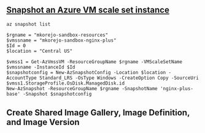 ## [Snapshot an Azure VM scale set instance](https://docs.microsoft.com/en-us/azure/virtual-machine-scale-sets/virtual-machine-scale-sets-faq#how-do-i-take-a-snapshot-of-a-virtual-machine-scale-set-instance)
```
az snapshot list

$rgname = "mkorejo-sandbox-resources"
$vmssname = "mkorejo-sandbox-nginx-plus"
$Id = 0
$location = "Central US"

$vmss1 = Get-AzVmssVM -ResourceGroupName $rgname -VMScaleSetName $vmssname -InstanceId $Id
$snapshotconfig = New-AzSnapshotConfig -Location $location -AccountType Standard_LRS -OsType Windows -CreateOption Copy -SourceUri $vmss1.StorageProfile.OsDisk.ManagedDisk.id
New-AzSnapshot -ResourceGroupName $rgname -SnapshotName 'nginx-plus-base' -Snapshot $snapshotconfig
```

## Create Shared Image Gallery, Image Definition, and Image Version
```

```